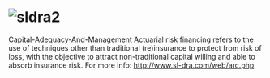 # ![sldra2](https://user-images.githubusercontent.com/97277589/150920438-34cc8ae0-a972-47f4-8d30-4229fbf5c066.jpg)
Capital-Adequacy-And-Management
 Actuarial risk financing refers to the use of techniques other than traditional (re)insurance to protect from risk of loss, with the objective to attract non-traditional capital willing and able to absorb insurance risk.  For more info:  http://www.sl-dra.com/web/arc.php
